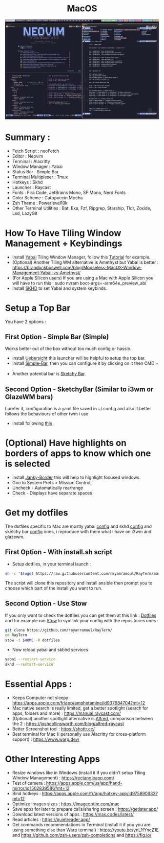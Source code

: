 <div align="center">
    <h1>MacOS</h1>
    <img src="https://github.com/rayanramoul/RayTerm/blob/master/assets/macos_preview.png?raw=true"/>
</div>

# Summary :
- Fetch Script : neoFetch
- Editor : Neovim
- Terminal : Alacritty
- Window Manager : Yabai
- Status Bar : Simple Bar
- Terminal Multiplexer : Tmux
- Hotkeys : Skhd
- Launcher : Raycast
- Fonts : Fira Code, JetBrains Mono, SF Mono, Nerd Fonts
- Color Scheme : Catppuccin Mocha
- Zsh Theme : Powerlevel10k
- Other Terminal Utilities : Bat, Exa, Fzf, Ripgrep, Starship, Tldr, Zoxide, Lsd, LazyGit

# How To Have Tiling Window Management + Keybindings
- Install [Yabai](https://github.com/koekeishiya/yabai) Tiling Window Manager, follow this [Tutorial](https://github.com/koekeishiya/yabai/wiki/Installing-yabai-(from-HEAD)) for example.
- (Optional) Another Tiling WM alternative is Amethyst but Yabai is better : https://brandonkboswell.com/blog/Mouseless-MacOS-Window-Management-Yabai-vs-Amethyst/
- (For Apple Silicon users) If you are using a Mac with Apple Silicon you will have to run this : sudo nvram boot-args=-arm64e_preview_abi
- Install [SKHD](https://github.com/koekeishiya/skhd) to set Yabai and system keybinds.

# Setup a Top Bar
You have 2 options :
## First Option - Simple Bar (Simple)
Works better out of the box without too much config or hassle.
- Install [Uebersicht](http://tracesof.net/uebersicht/) this launcher will be helpful to setup the top bar.
- Install [Simple-Bar](https://github.com/Jean-Tinland/simple-bar), then you can configure it by clicking on it then CMD + ,
- Another potential bar is [Sketchy Bar](https://github.com/FelixKratz/SketchyBar/tree/master).

## Second Option - SketchyBar (Similar to i3wm or GlazeWM bars)
I prefer it, configuration is a yaml file saved in ~/.config and also it better follows the behaviours of other twm i use
- Install following [this](https://github.com/FelixKratz/SketchyBar)


# (Optional) Have highlights on borders of apps to know which one is selected
- Install [Janky-Border](https://github.com/FelixKratz/JankyBorders) this will help to highlight focused windows.
- Goo to System Prefs > Mission Control,
- Uncheck - Automatically rearrange
- Check - Displays have separate spaces

# Get my dotfiles
The dotfiles specific to Mac are mostly yabai [config](https://github.com/rayanramoul/RayTerm/blob/master/dotfiles/.config/yabai/yabairc) and skhd [config](https://github.com/rayanramoul/RayTerm/blob/master/dotfiles/.config/skhd/skhdrc) and sketchy bar [config](https://github.com/rayanramoul/RayTerm/blob/master/dotfiles/.config/sketchybar/sketchybarrc) ones, i reproduce with them what i have on i3wm and glazewm.
## First Option - With install.sh script
- Setup dotfiles, in your terminal launch :
```bash
sh -c "$(wget https://raw.githubusercontent.com/rayanramoul/RayTerm/master/install.sh -O -)"
```
The script will clone this repository and install ansible then prompt you to choose which part of the install you want to run. <br>

## Second Option - Use Stow
If you only want to check the dotfiles you can get them at this link : [Dotfiles](dotfiles) and for example run [Stow](https://www.gnu.org/software/stow/) to symlink your config with the repositories ones :
```bash
git clone https://github.com/rayanramoul/RayTerm/
cd RayTerm
stow -t $HOME -R dotfiles
```
- Now reload yabai and skbhd services
```bash
yabai --restart-service
skhd --restart-service
```

# Essential Apps :
- Keeps Computer not sleepy : https://apps.apple.com/fr/app/amphetamine/id937984704?mt=12
- Mac native search is really limited, get a better spotlight (search for apps, folders and more) : https://manual.raycast.com/
- (Optional) another spotlight alternative is [Alfred](https://www.alfredapp.com/), comparison between the 2 : https://joshcollinsworth.com/blog/alfred-raycast
- Better Screenshot tool : https://shottr.cc/
- Best terminal for Mac (I personally use Alacritty for cross-platform support) : https://www.warp.dev/


# Other Interesting Apps
- Resize windows like in Windows (install it if you didn't setup Tiling Window Management) : https://rectangleapp.com/
- Test of camera : https://apps.apple.com/us/app/hand-mirror/id1502839586?mt=12
- Bind hotkeys : https://apps.apple.com/fr/app/hotkey-app/id975890633?mt=12
- Optimize images sizes : https://imageoptim.com/mac
- Save apps for later to prepare calls/sharing screen : https://getlater.app/
- Download latest versions of apps : https://max.codes/latest/
- Read articles : https://quietreader.app/
- Get commands recommendations in Terminal (install it if you you are using something else than Warp terminal) : https://youtu.be/ynL1fYncZ1E and https://github.com/zsh-users/zsh-completions and https://fig.io/
